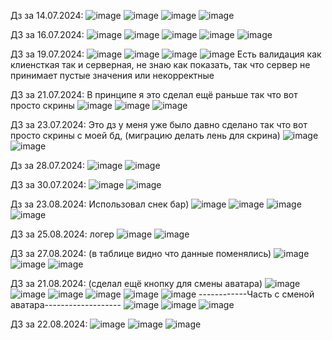 Дз за 14.07.2024:
![image](https://github.com/user-attachments/assets/a1728487-9963-42c1-9072-31c03aa774a7)
![image](https://github.com/user-attachments/assets/95062868-36b1-46a8-8bd0-59b08482a6df)
![image](https://github.com/user-attachments/assets/0c967b2a-f555-41a4-8e9c-28538e8f3029)
![image](https://github.com/user-attachments/assets/00396685-3314-4904-9892-b46b5b57a8ff)

ДЗ за 16.07.2024:
![image](https://github.com/user-attachments/assets/f53b96f1-9abc-460f-bb31-d962f1edc969)
![image](https://github.com/user-attachments/assets/a238dc5b-0778-463c-8ee0-261669ecb8b4)
![image](https://github.com/user-attachments/assets/07bf5f11-288a-4f23-a28a-be27db44acc5)
![image](https://github.com/user-attachments/assets/17af7c79-48e9-4889-b608-bc9ba2508c6e)
![image](https://github.com/user-attachments/assets/ae8f7ffb-2031-4f58-bd4e-b577f903335a)

ДЗ за 19.07.2024:
![image](https://github.com/user-attachments/assets/48f20c63-4a72-4db3-ad29-a3098613e046)
![image](https://github.com/user-attachments/assets/1759d5da-3680-4a31-85cb-cb6b2642cdbf)
![image](https://github.com/user-attachments/assets/48cd4dfa-bd28-40c6-91db-921e999aaa70)
![image](https://github.com/user-attachments/assets/50d9eb87-f653-4006-8a23-9adbc00faab4)
Есть валидация как клиенсткая так и серверная, не знаю как показать, так что сервер не принимает пустые значения или некорректные

ДЗ за 21.07.2024:
В принципе я это сделал ещё раньше так что вот просто скрины
![image](https://github.com/user-attachments/assets/a450f1fb-03d9-452c-a502-12f86b22f2c8)
![image](https://github.com/user-attachments/assets/7089d0fd-478c-433d-b1fd-96e2878f3a99)
![image](https://github.com/user-attachments/assets/5b74cf70-18cd-4b4d-9164-a135ef8778c9)

ДЗ за 23.07.2024:
Это дз у меня уже было давно сделано так что вот просто скрины с моей бд, (миграцию делать лень для скрина)
![image](https://github.com/user-attachments/assets/9a895a20-bc71-4fa0-a0c9-cdf9b6e7cb39)
![image](https://github.com/user-attachments/assets/ad148029-94ee-4ccb-a6d5-c365cb9dc4d3)

Дз за 28.07.2024:
![image](https://github.com/user-attachments/assets/b0b9c5d2-997e-4d3b-979b-f38768297eaf)
![image](https://github.com/user-attachments/assets/bc59d448-65d5-4f69-8ea3-ea8f50541fdc)

ДЗ за 30.07.2024:
![image](https://github.com/user-attachments/assets/7b826102-7b95-4514-a244-7de03ca0c814)
![image](https://github.com/user-attachments/assets/08f74578-cd6a-46b3-80ed-e4a7b084deed)

Дз за 23.08.2024:
Использовал снек бар)
![image](https://github.com/user-attachments/assets/b2db5a19-d545-4c4b-8184-8aafa5660417)
![image](https://github.com/user-attachments/assets/6eff2bd0-89c2-4d82-957f-7ad1073902cc)
![image](https://github.com/user-attachments/assets/dc40f9d3-9a29-4fb7-a838-a0e665996b65)
![image](https://github.com/user-attachments/assets/e9a4d02d-bc3b-4d34-b19d-c419fe0ecd3a)

ДЗ за 25.08.2024:
логер
![image](https://github.com/user-attachments/assets/c92462e2-f3dd-4174-8e4b-5ca891dd8a59)
![image](https://github.com/user-attachments/assets/e32f2c55-6417-49b2-a1df-74343cdebaab)

ДЗ за 27.08.2024: (в таблице видно что данные поменялись)
![image](https://github.com/user-attachments/assets/6cccf1c7-acb9-4731-9fe8-b7772227caad)
![image](https://github.com/user-attachments/assets/7e081f5c-d9f8-45d8-bebe-09931c1b4d0a)
![image](https://github.com/user-attachments/assets/6880f0d5-d77d-4608-9578-5334bade46fe)

ДЗ за 21.08.2024: (сделал ещё кнопку для смены аватара)
![image](https://github.com/user-attachments/assets/b7e6d518-7483-4988-877b-715a0ae1d417)
![image](https://github.com/user-attachments/assets/02a3bfd7-0f93-4fbd-be05-35e72ed2e2d4)
![image](https://github.com/user-attachments/assets/237327ab-b6d2-46c4-826e-540cf6660853)
![image](https://github.com/user-attachments/assets/f11a7598-7255-402f-b50e-cb820a5f4519)
![image](https://github.com/user-attachments/assets/da0cf4d1-a57b-440c-be83-f0f14a4347b5)
![image](https://github.com/user-attachments/assets/b6164067-a8a7-4c51-8cf9-9912082cbd58)
------------Часть с сменой аватара-------------------
![image](https://github.com/user-attachments/assets/2b03778b-fe7e-45ec-989f-049d570c7aa8)
![image](https://github.com/user-attachments/assets/283fd68b-225c-4f12-87e2-81c3d353b8d8)
![image](https://github.com/user-attachments/assets/cb9403b6-709c-4099-a1eb-9378a8ebcdab)

ДЗ за 22.08.2024:
![image](https://github.com/user-attachments/assets/266fb8ec-deaf-446b-84a4-0cd434503908)
![image](https://github.com/user-attachments/assets/2a57082a-901e-4364-ab61-60829f9e35af)
![image](https://github.com/user-attachments/assets/de24d7f3-dd05-490c-8431-b70ce8dc185b)


